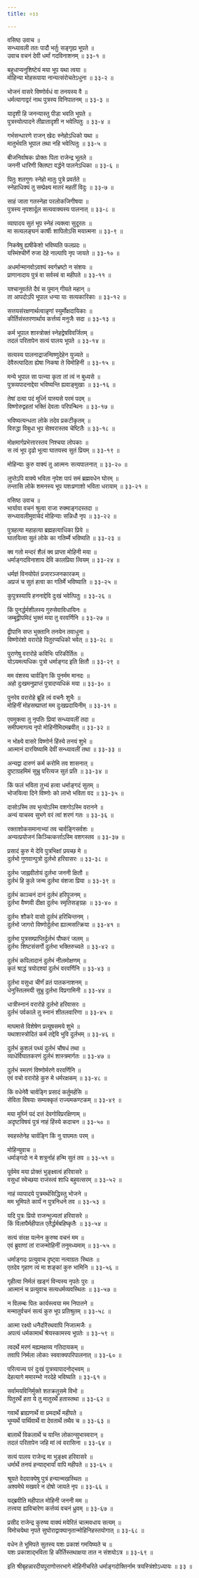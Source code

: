 ```yaml
---
title: ०३३

---
```

वसिष्ठ उवाच ॥  
सन्ध्यावली ततः पादौ भर्तुः सङ्गृह्य भूपते ॥  
उवाच वचनं देवी धर्मां गदविनाशनम् ॥ ३३-१ ॥  
  
बहुधाप्यनुशिष्टेयं मया भूप यथा त्वया ॥  
मोहिन्या मोहरूपाया नान्यत्संरोचतेऽधुना ॥ ३३-२ ॥  
  
भोजनं वासरे विष्णोर्वधं वा तनयस्य वै ॥  
धर्मत्यागाद्वरं नाथ पुत्रस्य विनिपातनम् ॥ ३३-३ ॥  
  
यादृशी हि जनन्यास्तु पीडा भवति भूपते ॥  
पुत्रस्योत्पादने तीव्रातादृशी न भवेत्पितुः ॥ ३३-४ ॥  
  
गर्भसन्धारणे राजन् खेदः स्नेहोऽधिको यथा ॥  
मातुर्भवति भूपाल तथा नहि भवेत्पितुः ॥ ३३-५ ॥  
  
बीजनिर्वाषकः प्रोक्तः पिता राजेन्द्र भूतले ॥  
जननी धारिणी क्लिष्टा वर्द्धने पालनेऽधिका ॥ ३३-६ ॥  
  
पितुः शतगुणः स्नेहो मातुः पुत्रे प्रवर्तते ॥  
स्नेहाधिक्यं तु सम्प्रेक्ष्य मातरं महतीं विदुः ॥ ३३-७ ॥  
  
साहं जाता गतस्नेहा परलोकजिगीषया ॥  
पुत्रस्य नृपशार्दूल सत्यवाक्यस्य पालनात् ॥ ३३-८ ॥  
  
व्यापादय सुतं भूप स्नेहं त्यक्त्वा सुदूरतः ॥  
मा सत्यलङ्घनं कार्षीः शापितोऽसि मयात्मना ॥ ३३-९ ॥  
  
निकषेषु ह्यषीकेशो भविष्यति फलप्रदः ॥  
यस्मिंश्चीर्णे रुजा देहे नाल्पापि नृप जायते ॥ ३३-१० ॥  
  
अधर्मान्मानवोऽवश्यं स्वर्गभ्रष्टो न संशयः ॥  
प्राणानादाय पुत्रं वा सर्वस्वं वा महीपते ॥ ३३-११ ॥  
  
यश्चानुवर्तते दैवं स पुमान् गीयते महान् ॥  
ता आपदोऽपि भूपाल धन्या याः सत्यकारिकाः ॥ ३३-१२ ॥  
  
सत्तयसंरक्षणार्थत्वान्नृणां स्युर्मोक्षदायिकाः ॥  
कीर्तिसंस्तरणार्थाय कर्त्तव्यं मनुजैः सदा ॥ ३३-१३ ॥  
  
कर्म भूपाल शास्त्रोक्तं स्नेहद्वेषविवर्जितम् ॥  
तदलं परितापेन सत्यं पालय भूपते ॥ ३३-१४ ॥  
  
सत्यस्य पालनाद्राजन्विष्णुदेहेन युज्यते ॥  
देवैरुत्पादिता ह्येषा निकषा ते विमोहिनी ॥ ३३-१५ ॥  
  
मन्ये भूपाल सा पत्न्या कृता तां त्वं न बुध्यसे ॥  
पुत्रव्यपादनाद्देवा भविष्यन्ति ह्यवाङ्मुखाः ॥ ३३-१६ ॥  
  
तेषां दत्वा पदं मूर्ध्नि यास्यसे परमं पदम् ॥  
विष्णोरुद्वहतां भक्तिं देवताः परिपन्थिनः ॥ ३३-१७ ॥  
  
भविष्यत्यन्धता लोके तदेव प्रकटीकृतम् ॥  
विरुद्धा विबुधा भूप सेश्वरास्तव चेष्टितैः ॥ ३३-१८ ॥  
  
मोक्षमार्गप्रभेत्तारस्तव निश्चया लोपकाः ॥  
स त्वं भूप दृढो भूत्वा घातयस्व सुतं प्रियम् ॥ ३३-१९ ॥  
  
मोहिन्याः कुरु वाक्यं तु आत्मनः सत्यपालनात् ॥ ३३-२० ॥  
  
लुप्तेऽपि वाक्ये भविता नृपेश पापं समं ब्रह्मवधेन घोरम् ॥  
तन्तासि लोके शमनस्य भूप यशःप्रणाशो भविता धरायाम् ॥ ३३-२१ ॥  
  
वसिष्ठ उवाच ॥  
भार्याया वचनं श्रुत्वा राजा रुक्माङ्गदस्तदा ॥  
सन्ध्यावलीमुवाचेदं मोहिन्याः सन्निधौ नृप ॥ ३३-२२ ॥  
  
पुत्रहत्या महाहत्या ब्रह्महत्याधिका प्रिये ॥  
घातयित्वा सुतं लोके का गतिर्म्मे भविष्यति ॥ ३३-२३ ॥  
  
क्व गतो मन्दरं शैलं क्व प्राप्ता मोहिनी मया ॥  
धर्माङ्गदविनाशाय देवि कालप्रिया त्वियम् ॥ ३३-२४ ॥  
  
धर्मज्ञं विनयोपेतं प्रजारञ्जनकारकम् ॥  
अप्रजं च सुतं हत्वा का गतिर्मे भविष्याति ॥ ३३-२५ ॥  
  
कुपुत्रस्यापि हननाद्देवि दुःखं भवेत्पितुः ॥ ३३-२६ ॥  
  
किं पुनर्द्धर्मशीलस्य गुरुसेवाविधायिनः ॥  
जम्बूद्वीपमिदं भुक्तं मया तु वरवर्णिनि ॥ ३३-२७ ॥  
  
द्वीपानि सप्त भुक्तानि तनयेन तवाधुना ॥  
विष्णोरंशो वरारोहे पितुरप्यधिको भवेत् ॥ ३३-२८ ॥  
  
पुराणेषु वरारोहे कविभिः परिकीर्तितः ॥  
योऽयमत्यधिकः पुत्रो धर्माङ्गद इति क्षितौ ॥ ३३-२९ ॥  
  
मम वंशस्य चार्वङ्गि किं पुनर्मम मानदः ॥  
अहो दुःखमनुप्राप्तं पुत्रादप्यधिकं मया ॥ ३३-३० ॥  
  
पुनरेव वरारोहे ब्रूहि त्वं वचनैः शुभैः ॥  
मोहिनीं मोहसम्प्राप्तां मम दुःखप्रदायिनीम् ॥ ३३-३१ ॥  
  
एवमुक्त्वा तु नृपतिः प्रियां सन्ध्यावलीं तदा ॥  
समीपमागत्य नृपो मोहिनीमिदमब्रवीत् ॥ ३३-३२ ॥  
  
न भोक्ष्ये वासरे विष्णोर्न हिंस्ये तनयं शुभे ॥  
आत्मानं दारयिष्यामि देवीं सन्ध्यावलीं तथा ॥ ३३-३३ ॥  
  
अन्यद्वा दारुणं कर्म करोमि तव शासनात् ॥  
दुष्टाग्रहमिमं सुभ्रु परित्यज सुतं प्रति ॥ ३३-३४ ॥  
  
किं फलं भविता तुभ्यं हत्वा धर्माङ्गदं सुतम् ॥  
भोजयित्वा दिने विष्णोः को लाभो भविता वद ॥ ३३-३५ ॥  
  
दासोऽस्मि तव भृत्योऽस्मि वशगोऽस्मि वरानने ॥  
अन्यं याचस्व सुभगे वरं त्वां शरणं गतः ॥ ३३-३६ ॥  
  
रक्ताशोकसमानाभ्यां तव चार्वङ्गिसर्वशः ॥  
अन्यत्प्रयोजनं किञ्चित्कर्त्ताऽस्मि वशगस्तव ॥ ३३-३७ ॥  
  
प्रसादं कुरु मे देवि पुत्रभिक्षां प्रयच्छ मे ॥  
दुर्लभो गुणवान्पुत्रो दुर्लभो हरिवासरः ॥ ३३-३८ ॥  
  
दुर्लभः जाह्नवीतोयं दुर्लभा जननी क्षितौ ॥  
दुर्लभं हि कुले जन्म दुर्लभा वंशजा प्रिया ॥ ३३-३९ ॥  
  
दुर्लभं काञ्चनं दानं दुर्लभं हरिपूजनम् ॥  
दुर्लभा वैष्णवी दीक्षा दुर्लभः स्मृतिसङ्ग्रहः ॥ ३३-४० ॥  
  
दुर्लभः शौकरे वासो दुर्लभं हरिचिन्तनम् ।  
दुर्लभो जागरो विष्णोर्दुर्लभा ह्यात्मसत्क्रिया ॥ ३३-४१ ॥  
  
दुर्लभा पुत्रसम्प्राप्तिर्दुर्लभं पौष्करं जलम् ॥  
दुर्लभः शिष्टसंसर्गो दुर्लभा भक्तिरुच्यते ॥ ३३-४२ ॥  
  
दुर्लभं कपिलादानं दुर्लभं नीलमोक्षणम् ॥  
कृतं श्राद्धं त्रयोदश्यां दुर्लभं वरवर्णिनि ॥ ३३-४३ ॥  
  
दुर्लभा वसुधा चीर्णं व्रतं पातकनाशनम् ॥  
धेनुस्तिलमयी सुभ्रु दुर्लभा विप्रगामिनी ॥ ३३-४४ ॥  
  
धात्रीस्नानं वरारोहे दुर्लभो हरिवासरः ॥  
दुर्लभं पर्वकाले तु स्नानं शीतलवारिणा ॥ ३३-४५ ॥  
  
माघमासे विशेषेण प्रत्यूषसमये शुभे ॥  
यथाशास्त्रोदितं कर्म तद्देवि भुवि दुर्लभम् ॥ ३३-४६ ॥  
  
दुर्लभं कुशलं पथ्यं दुर्लभं चौषधं तथा ॥  
व्याधेर्विघातकरणं दुर्लभं शास्त्रमार्गतः ॥ ३३-४७ ॥  
  
दुर्लभं स्मरणं विष्णोर्मरणे वरवर्णिनि ॥  
एवं वचो वरारोहे कुरु मे धर्मरक्षकम् ॥ ३३-४८ ॥  
  
किं वधेनेवै चार्वङ्गि प्रसादं कर्तुमर्हसि ॥  
सेविता विषयाः सम्यक्कृतं राज्यमकण्टकम् ॥ ३३-४९ ॥  
  
मया मूर्घ्नि पदं दत्तं देवगोविप्ररक्षिणाम् ॥  
अदृष्टविषयं पुत्रं नाहं हिंस्ये कदाचन ॥ ३३-५० ॥  
  
स्वहस्तेनेह चार्वङ्गि किं नु पापमतः परम् ॥  
  
मोहिन्युवाच ॥  
धर्माङ्गदो न मे शत्रुर्नाहं हन्मि सुतं तव ॥ ३३-५१ ॥  
  
पूर्वमेव मया प्रोक्तं भुङ्क्ष्वत्वं हरिवासरे ॥  
वसुधां स्वेच्छया राजंस्त्वं शाधि बहुवत्सरम् ॥ ३३-५२ ॥  
  
नाहं व्यापादये पुत्रमर्थसिद्धिस्तु भोजने ॥  
मम भूमिपते कार्यं न पुत्रनिधने तव ॥ ३३-५३ ॥  
  
यदि पुत्रः प्रियो राजन्भुज्यतां हरिवासरे ॥  
किं विलापैर्महीपाल एतैर्द्धर्मबहिष्कृतैः ॥ ३३-५४ ॥  
  
सत्यं संरक्ष यत्नेन कुरुष्व वचनं मम ॥  
एवं ब्रुवाणां तां राजन्मोहिनीं तनुमध्यमाम् ॥ ३३-५५ ॥  
  
धर्माङ्गदः प्रत्युवाच दृष्ट्वा नत्वाग्रतः स्थितः ॥  
एतदेव गृहाण त्वं मा शङ्कां कुरु भामिनि ॥ ३३-५६ ॥  
  
गृहीत्वा निर्मलं खङ्गं विन्यस्य नृपतेः पुरः ॥  
आत्मानं च प्रत्युवाच सत्यधर्मव्यवस्थितः ॥ ३३-५७ ॥  
  
न विलम्बः पितः कार्यस्त्वया मम निपातने ॥  
मन्मातुर्वचनं सत्यं कुरु भूप प्रतिश्रुतम् ॥ ३३-५८ ॥  
  
आत्मा रक्ष्यो धनैर्दारैरथवापि निजात्मजैः ॥  
अपत्यं धर्मकामार्थं श्रेयस्कामस्य भूपतेः ॥ ३३-५९ ॥  
  
त्वदर्थे मरणं मह्यमक्षय्य गतिदायकम् ॥  
तवापि निर्मला लोकाः स्ववाक्यपरिपालनात् ॥ ३३-६० ॥  
  
परित्यज्य परं दुःखं पुत्रव्यापादनोद्भवम् ॥  
देहत्यागे ममारम्भो नरदेहे भविष्यति ॥ ३३-६१ ॥  
  
सर्वामयविनिर्मुक्ते शतक्रतुसमे विभो ॥  
पितुरर्थे हता ये तु मातुरर्थे हतास्तथा ॥ ३३-६२ ॥  
  
गवार्थे ब्राह्यणार्थे वा प्रमदार्थे महीपते ॥  
भूम्यर्थे पार्थिवार्थे वा देवतार्थे तथैव च ॥ ३३-६३ ॥  
  
बालार्थे विकलार्थे च यान्ति लोकान्सुभास्वरान् ॥  
तदलं परितापेन जहि मां त्वं वरासिना ॥ ३३-६४ ॥  
  
सत्यं पालय राजेन्द्र मा भुङ्क्ष्व हरिवासरे ॥  
धर्मार्थे तनयं हन्याद्भार्यां वापि महीपते ॥ ३३-६५ ॥  
  
श्रूयते वेदवाक्येषु पुत्रं हन्यान्मखस्थितः ॥  
अश्वमेघे मखवरे न दोषो जायते नृप ॥ ३३-६६ ॥  
  
यद्ब्रवीति महीपाल मोहिनी जननी मम ॥  
तत्त्वया ह्यविचारेण कर्त्तव्यं वचनं ध्रुवम् ॥ ३३-६७ ॥  
  
प्रसीद राजेन्द्र कुरुष्व वाक्यं मयेरितं चात्मवधाय सत्यम् ॥  
विमोचयेथा नृपते सुघोराद्वाक्यानृतान्मोहिनिहस्तयोगात् ॥ ३३-६८ ॥  
  
वधेन ते भूमिपते सुतस्य यशः प्रकाशं गमयिष्यते च ॥  
यशः प्रकाशाद्भविता हि कीर्तिस्तथाक्षया तात न संशयोऽत्र ॥ ३३-६९ ॥  
  
इति श्रीबृहन्नारदीयपुराणोत्तरभागे मोहिनीचरिते धर्माङ्गदोक्तिर्नाम त्रयस्त्रिंशोऽध्यायः ॥ ३३ ॥